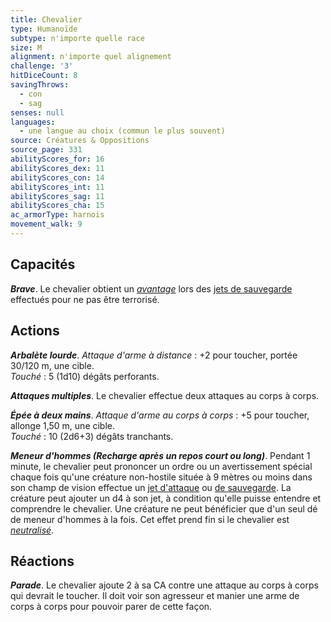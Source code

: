 ```yaml
---
title: Chevalier
type: Humanoïde
subtype: n'importe quelle race
size: M
alignment: n'importe quel alignement
challenge: '3'
hitDiceCount: 8
savingThrows:
  - con
  - sag
senses: null
languages:
  - une langue au choix (commun le plus souvent)
source: Créatures & Oppositions
source_page: 331
abilityScores_for: 16
abilityScores_dex: 11
abilityScores_con: 14
abilityScores_int: 11
abilityScores_sag: 11
abilityScores_cha: 15
ac_armorType: harnois
movement_walk: 9
---
```

## Capacités
_**Brave**_. Le chevalier obtient un [_avantage_](/utiliser-les-caracteristiques/#avantage-et-desavantage) lors des [jets de sauvegarde](/utiliser-les-caracteristiques/#jets-de-sauvegarde) effectués pour ne pas être terrorisé.

## Actions
_**Arbalète lourde**_. _Attaque d'arme à distance_ : +2 pour toucher, portée 30/120 m, une cible.  
_Touché_ : 5 (1d10) dégâts perforants.

_**Attaques multiples**_. Le chevalier effectue deux attaques au corps à corps.

_**Épée à deux mains**_. _Attaque d'arme au corps à corps_ : +5 pour toucher, allonge 1,50 m, une cible.  
_Touché_ : 10 (2d6+3) dégâts tranchants.

_**Meneur d'hommes (Recharge après un repos court ou long)**_. Pendant 1 minute, le chevalier peut prononcer un ordre ou un avertissement spécial chaque fois qu'une créature non-hostile située à 9 mètres ou moins dans son champ de vision effectue un [jet d'attaque](/combattre/#jets-d-attaque) ou [de sauvegarde](/utiliser-les-caracteristiques/#jets-de-sauvegarde). La créature peut ajouter un d4 à son jet, à condition qu'elle puisse entendre et comprendre le chevalier. Une créature ne peut bénéficier que d'un seul dé de meneur d'hommes à la fois. Cet effet prend fin si le chevalier est [_neutralisé_](/gerer-la-sante-du-personnage/#neutralise).

## Réactions
_**Parade**_. Le chevalier ajoute 2 à sa CA contre une attaque au corps à corps qui devrait le toucher. Il doit voir son agresseur et manier une arme de corps à corps pour pouvoir parer de cette façon.
